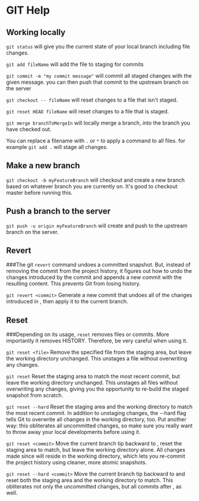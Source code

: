 # GIT Help

## Working locally
`git status` will give you the current state of your local branch including file changes.

`git add fileName` will add the file to staging for commits

`git commit -m "my commit message"` will commit all staged changes with the given message. you can then push that commit to the upstream branch on the server

`git checkout -- fileName` will reset changes to a file that isn't staged.

`git reset HEAD fileName` will reset changes to a file that is staged.

`git merge branchToMergeIn` will locally merge a branch, *into* the branch you have checked out.  

You can replace a filename with `.` or `*` to apply a command to all files. for example `git add .` will stage all changes.

## Make a new branch
`git checkout -b myFeatureBranch` will checkout and create a new branch based on whatever branch you are currently on. It's good to checkout master before running this.

## Push a branch to the server
`git push -u origin myFeatureBranch` will create and push to the upstream branch on the server.

## Revert
###The git `revert` command undoes a committed snapshot. But, instead of removing the commit from the project history, it figures out how to undo the changes introduced by the commit and appends a new commit with the resulting content. This prevents Git from losing history.

`git revert <commit>`
Generate a new commit that undoes all of the changes introduced in <commit>, then apply it to the current branch.

## Reset
###Depending on its usage, `reset` removes files or commits.  More importantly it removes HISTORY.  Therefore, be very careful when using it.

`git reset <file>`
Remove the specified file from the staging area, but leave the working directory unchanged. This unstages a file without overwriting any changes.

`git reset`
Reset the staging area to match the most recent commit, but leave the working directory unchanged. This unstages all files without overwriting any changes, giving you the opportunity to re-build the staged snapshot from scratch.

`git reset --hard`
Reset the staging area and the working directory to match the most recent commit. In addition to unstaging changes, the --hard flag tells Git to overwrite all changes in the working directory, too. Put another way: this obliterates all uncommitted changes, so make sure you really want to throw away your local developments before using it.

`git reset <commit>`
Move the current branch tip backward to <commit>, reset the staging area to match, but leave the working directory alone. All changes made since <commit> will reside in the working directory, which lets you re-commit the project history using cleaner, more atomic snapshots.

`git reset --hard <commit>`
Move the current branch tip backward to <commit> and reset both the staging area and the working directory to match. This obliterates not only the uncommitted changes, but all commits after <commit>, as well.
